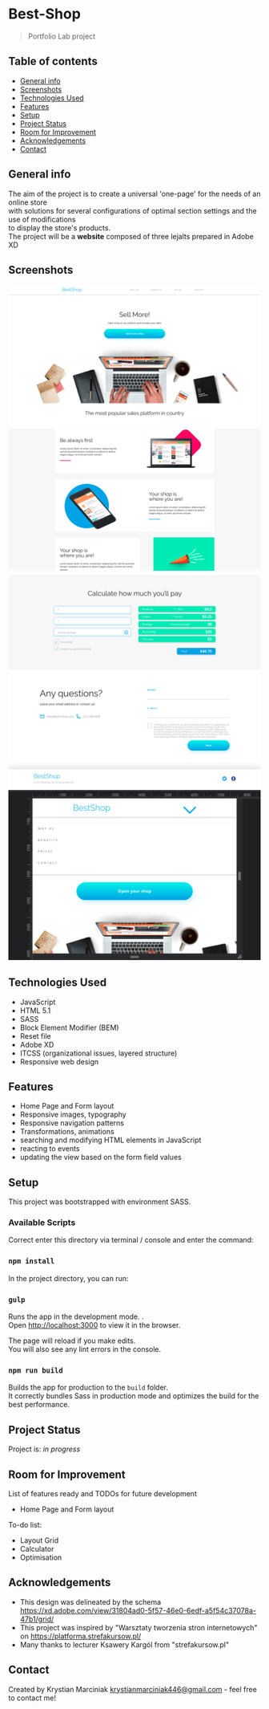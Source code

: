 # Best-Shop

> Portfolio Lab project

## Table of contents

* [General info](#general-info)
* [Screenshots](#screenshots)
* [Technologies Used](#technologies-used)
* [Features](#features)
* [Setup](#setup)
* [Project Status](#project-status)
* [Room for Improvement](#room-for-improvement)
* [Acknowledgements](#acknowledgements)
* [Contact](#contact)

## General info

  The aim of the project is to create a universal 'one-page' for the needs of an online store <br />  with solutions for several configurations of optimal section settings and the use of modifications <br />to display the store's products.<br />
  The project will be a **website** composed of three lejalts prepared in Adobe XD

## Screenshots

![Header](./assets/page_header.png)
![Section Advantages](./assets/section_advantages.png)
![Section Calculator](./assets/compute_app.png)
![Contact](./assets/section_contact.png)
![Responsive web design](./assets/page_header_rwd.png)

## Technologies Used

- JavaScript
- HTML 5.1
- SASS
- Block Element Modifier (BEM)
- Reset file
- Adobe XD
- ITCSS (organizational issues, layered structure)
- Responsive web design

## Features

- Home Page and Form layout
- Responsive images, typography
- Responsive navigation patterns
- Transformations, animations
- searching and modifying HTML elements in JavaScript
- reacting to events
- updating the view based on the form field values

## Setup
This project was bootstrapped with environment SASS.

### Available Scripts
Correct enter this directory via terminal / console and enter the command:

### `npm install`

In the project directory, you can run:
### `gulp`

Runs the app in the development mode.
.<br />
Open [http://localhost:3000](http://localhost:3000) to view it in the browser.

The page will reload if you make edits.<br />
You will also see any lint errors in the console.

### `npm run build`
Builds the app for production to the `build` folder.<br />
It correctly bundles Sass in production mode and optimizes the build for the best performance.

## Project Status

Project is: _in progress_

## Room for Improvement

List of features ready and TODOs for future development

- Home Page and Form layout

To-do list:

- Layout Grid
- Calculator
- Optimisation

## Acknowledgements

- This design was delineated by the schema 
https://xd.adobe.com/view/31804ad0-5f57-46e0-6edf-a5f54c37078a-47b1/grid/
- This project was inspired by "Warsztaty tworzenia stron internetowych" on https://platforma.strefakursow.pl/
- Many thanks to lecturer Ksawery Kargól from "strefakursow.pl"

## Contact

Created by Krystian Marciniak krystianmarciniak446@gmail.com - feel free to contact me!
